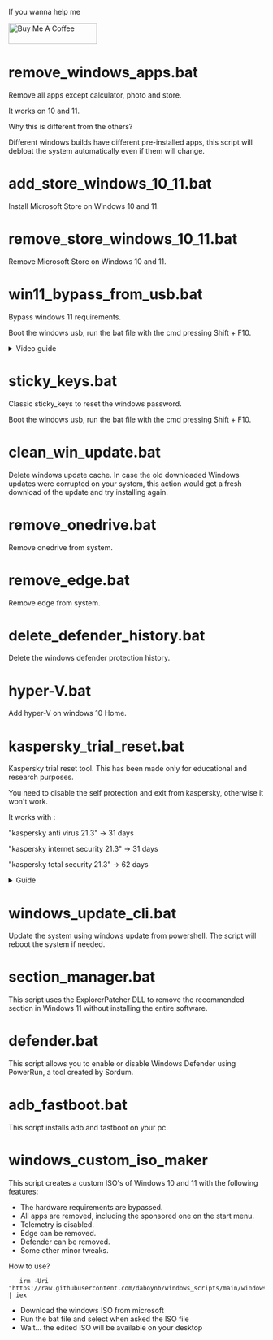 If you wanna help me

<a href="https://www.buymeacoffee.com/daboynb" target="_blank"><img src="https://cdn.buymeacoffee.com/buttons/default-orange.png" alt="Buy Me A Coffee" height="41" width="174"></a>

# remove_windows_apps.bat
Remove all apps except calculator, photo and store.

It works on 10 and 11.

Why this is different from the others?

Different windows builds have different pre-installed apps, this script will debloat the system automatically even if them will change. 

# add_store_windows_10_11.bat
Install Microsoft Store on Windows 10 and 11.

# remove_store_windows_10_11.bat
Remove Microsoft Store on Windows 10 and 11.

# win11_bypass_from_usb.bat
Bypass windows 11 requirements.

Boot the windows usb, run the bat file with the cmd pressing Shift + F10.

<details>
  <summary>Video guide</summary>
  
https://user-images.githubusercontent.com/106079917/194064964-8bd1e919-be01-448e-a831-28e8662a532e.mp4

</details>

# sticky_keys.bat
Classic sticky_keys to reset the windows password. 

Boot the windows usb, run the bat file with the cmd pressing Shift + F10.

# clean_win_update.bat
Delete windows update cache.
In case the old downloaded Windows updates were corrupted on your system, this action would get a fresh download of the update and try installing again.

# remove_onedrive.bat
Remove onedrive from system.

# remove_edge.bat
Remove edge from system.

# delete_defender_history.bat
Delete the windows defender protection history.

# hyper-V.bat
Add hyper-V on windows 10 Home.

# kaspersky_trial_reset.bat
Kaspersky trial reset tool. This has been made only for educational and research purposes.

You need to disable the self protection and exit from kaspersky, otherwise it won't work.

It works with :

"kaspersky anti virus 21.3" -> 31 days

"kaspersky internet security 21.3" -> 31 days

"kaspersky total security 21.3" -> 62 days

<details>
  <summary>Guide</summary>
  
![1](https://user-images.githubusercontent.com/106079917/228910713-3e71d198-d273-4a89-8f31-1787965acc7c.PNG)
![2](https://user-images.githubusercontent.com/106079917/228910715-21d23203-35eb-4552-b6bd-c48821218214.PNG)
![3](https://user-images.githubusercontent.com/106079917/228910718-c39a3816-8e21-43ce-ae66-cce92cdbdda2.PNG)
![4](https://user-images.githubusercontent.com/106079917/228910720-e707df3d-4dc5-476d-9689-b63e1ae3925a.PNG)
![5](https://user-images.githubusercontent.com/106079917/228910722-25391b8d-3dd7-4042-ab0c-de12164778dd.PNG)
![6](https://user-images.githubusercontent.com/106079917/228910725-57ef4f9b-d6e4-4302-b3ac-5860e8279e5f.PNG)
![7](https://user-images.githubusercontent.com/106079917/228910727-6fca4891-8518-40e8-831f-f72b53beaecf.PNG)
![8](https://user-images.githubusercontent.com/106079917/228910728-6c318701-2c1b-441d-abf3-f96e8d621a85.PNG)


</details>

# windows_update_cli.bat
Update the system using windows update from powershell. The script will reboot the system if needed.

# section_manager.bat
This script uses the ExplorerPatcher DLL to remove the recommended section in Windows 11 without installing the entire software.

# defender.bat
This script allows you to enable or disable Windows Defender using PowerRun, a tool created by Sordum.

# adb_fastboot.bat
This script installs adb and fastboot on your pc.

# windows_custom_iso_maker
This script creates a custom ISO's of Windows 10 and 11 with the following features:

- The hardware requirements are bypassed.
- All apps are removed, including the sponsored one on the start menu.
- Telemetry is disabled.
- Edge can be removed.
- Defender can be removed.
- Some other minor tweaks.

How to use?

       irm -Uri "https://raw.githubusercontent.com/daboynb/windows_scripts/main/windows_custom_iso_maker/Downloader.ps1" | iex

- Download the windows ISO from microsoft
- Run the bat file and select when asked the ISO file
- Wait... the edited ISO will be available on your desktop